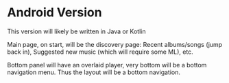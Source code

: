 # Android Version
This version will likely be written in Java or Kotlin

Main page, on start, will be the discovery page: Recent albums/songs (jump back in), Suggested new music (which will require some ML), etc.

Bottom panel will have an overlaid player,
very bottom will be a bottom navigation menu.  Thus the layout will be a bottom navigation.
